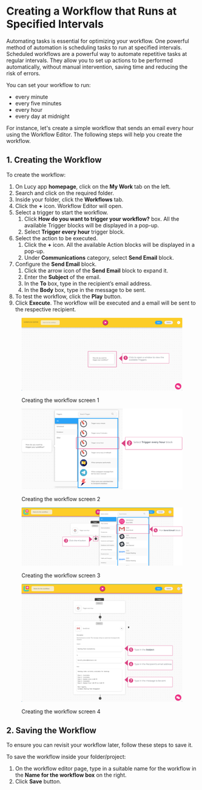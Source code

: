 # Creating a Workflow that Runs at Specified Intervals

Automating tasks is essential for optimizing your workflow. One powerful method of automation is scheduling tasks to run at specified intervals. Scheduled workflows are a powerful way to automate repetitive tasks at regular intervals. They allow you to set up actions to be performed automatically, without manual intervention, saving time and reducing the risk of errors.&#x20;

You can set your workflow to run:

* every minute
* every five minutes
* every hour
* every day at midnight

For instance, let's create a simple workflow that sends an email every hour using the Workflow Editor. The following steps will help you create the workflow.

## 1. Creating the Workflow

To create the workflow:

1. On Lucy app **homepage**, click on the **My Work** tab on the left.
2. Search and click on the required folder.
3. Inside your folder, click the **Workflows** tab.
4. Click the **+** icon. Workflow Editor will open.
5. Select a trigger to start the workflow.
   1. Click **How do you want to trigger your workflow?** box. All the available Trigger blocks will be displayed in a pop-up.
   2. Select **Trigger every hour** trigger block.
6. Select the action to be executed.
   1. Click the **+** icon. All the available Action blocks will be displayed in a pop-up.
   2. Under **Communications** category, select **Send Email** block.
7. &#x20;Configure  the **Send Email** block.
   1. Click the arrow icon of the **Send Email** block to expand it.
   2. Enter the **Subject** of the email.
   3. In the **To** box, type in the recipient’s email address.
   4. In the **Body** box, type in the message to be sent.
8. To test the workflow, click the **Play** button.
9. Click **Execute**. The workflow will be executed and a email will be sent to the respective recipient.

<figure><img src="../.gitbook/assets/CreatingAWorkfloWhen NewDataIsaddedToADatabase_S2.png" alt=""><figcaption><p>Creating the workflow screen 1</p></figcaption></figure>

<figure><img src="../.gitbook/assets/Creating a Workflow that Runs at Specified Intervals_S2.png" alt=""><figcaption><p>Creating the workflow screen 2</p></figcaption></figure>

<figure><img src="../.gitbook/assets/Creating a Workflow that Runs at Specified Intervals_S3_2.png" alt=""><figcaption><p>Creating the workflow screen 3</p></figcaption></figure>

<figure><img src="../.gitbook/assets/Creating a Workflow that Runs at Specified Intervals_S4.png" alt=""><figcaption><p>Creating the workflow screen 4</p></figcaption></figure>

## 2. Saving the Workflow

To ensure you can revisit your workflow later, follow these steps to save it.

To save the workflow inside your folder/project:

1. On the workflow editor page, type in a suitable name for the workflow in the **Name for the workflow box** on the right.
2. Click **Save** button.
